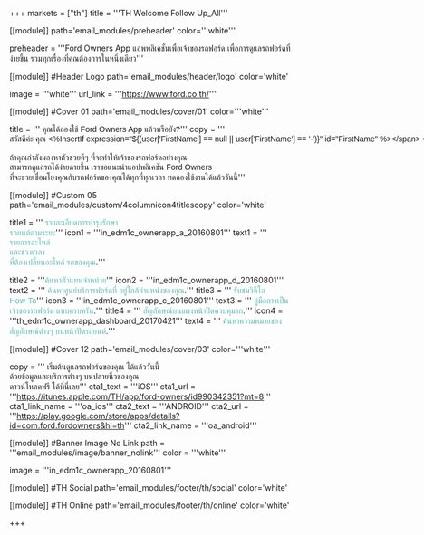 +++
markets = ["th"]
title = '''TH Welcome Follow Up_All'''

[[module]]
path='email_modules/preheader'
color='''white'''

preheader = '''Ford Owners App แอพพลิเคชั่นเพื่อเจ้าของรถฟอร์ด เพื่อการดูแลรถฟอร์ดที่ง่ายขึ้น รวมทุกเรื่องที่คุณต้องการในหนึ่งเดียว'''

[[module]] #Header Logo
path='email_modules/header/logo'
color='white'

  image = '''white'''
  url_link = '''https://www.ford.co.th/'''

[[module]] #Cover 01
path='email_modules/cover/01'
color='''white'''
 
 title = '''<span style="font-family:Tahoma, Verdana, Sans-serif">
 <span style=" white-space:nowrap;">คุณได้ลองใช้</span> 
 <span style=" white-space:nowrap;">Ford Owners App</span>
 <span style=" white-space:nowrap;">แล้วหรือยัง?</span></span>'''
  copy = '''<span style="font-family:Tahoma, Verdana, Sans-serif">
  <span style=" white-space:nowrap;">สวัสดีค่ะ คุณ <%InsertIf expression="${(user['FirstName'] == null || user['FirstName'] == '-')}" id="FirstName" %></span>
  <span style=" white-space:nowrap;">ท่านลูกค้าฟอร์ด<%/InsertIf%> <%InsertElse%> <%${user['FirstName']}%> <%/InsertElse%></span>
  <br /><br />
  <span style=" white-space:nowrap;">ถ้าคุณกำลังมองหาตัวช่วยดีๆ</span> 
  <span style=" white-space:nowrap;">ที่จะทำให้เจ้าของรถฟอร์ดอย่างคุณ</span><br />
  <span style=" white-space:nowrap;">สามารถดูแลรถได้ง่ายดายขึ้น </span>
  <span style=" white-space:nowrap;">เราขอแนะนำแอปพลิเคชัน Ford Owners</span><br />
  <span style=" white-space:nowrap;">ที่จะช่วยเชื่อมโยงคุณ</span>กับ<span style=" white-space:nowrap;">รถฟอร์ดของคุณได้ทุกที่ทุกเวลา</span>
  <span style=" white-space:nowrap;">ทดลองใช้งานได้แล้ววันนี้</span></span>'''
  
[[module]] #Custom 05
path='email_modules/custom/4columnicon4titlescopy'
color='white'

title1 = '''<span style="font-family:Tahoma, Verdana, Sans-serif"><a href="https://youtu.be/3r79gbfZdO8" name="Decoder_1" style="color:#5CB8B2; text-decoration:none;" >
รายละเอียดการ<span style=" white-space:nowrap;">บำรุงรักษา</span><br />
<span style=" white-space:nowrap;">รถยนต์ตามระยะ</span></a></span>'''
  icon1 = '''in_edm1c_ownerapp_a_20160801'''
  text1 = '''<span style="font-family:Tahoma, Verdana, Sans-serif"><a href="https://youtu.be/3r79gbfZdO8" name="Decoder_2" style="color:#5CB8B2; text-decoration:none;" >
 <span style=" white-space:nowrap;">รายการอะไหล่</span>
 <br>และ<span style=" white-space:nowrap;">ช่วงเวลา</span>
 <br>ที่<span style=" white-space:nowrap;">ต้องเปลี่ยนอะไหล่</span>
 <span style=" white-space:nowrap;">รถของคุณ</span></a>.</span>'''

  title2 = '''<span style="font-family:Tahoma, Verdana, Sans-serif"><a href="https://youtu.be/eudIAyg1xp0" name="rsa_1" style="color:#5CB8B2; text-decoration:none;" >ค้นหา<span style=" white-space:nowrap;">ตัวแทนจำหน่าย</span></a></span>'''
  icon2 = '''in_edm1c_ownerapp_d_20160801'''
  text2 = '''<span style="font-family:Tahoma, Verdana, Sans-serif"><a href="https://youtu.be/eudIAyg1xp0" name="rsa_2" style="color:#5CB8B2; text-decoration:none;" >
  <span style=" white-space:nowrap;">ค้นหาศูนย์บริการฟอร์ด</span>ที่
  <span style=" white-space:nowrap;">อยู่ใกล้ตำ</span>แหน่ง<span style=" white-space:nowrap;">ของคุณ</span></a>.</span>'''
  title3 = '''<span style="font-family:Tahoma, Verdana, Sans-serif"><a href="https://youtu.be/7FlXKGWiHYY" name="how-to_video_1" style="color:#5CB8B2; text-decoration:none;" >
  <span style=" white-space:nowrap;">รับชมวิดีโอ</span>
  <span style=" white-space:nowrap;">How-To</span></a></span>'''
  icon3 = '''in_edm1c_ownerapp_c_20160801'''
  text3 = '''<span style="font-family:Tahoma, Verdana, Sans-serif"><a href="https://youtu.be/7FlXKGWiHYY" name="how-to_video_2" style="color:#5CB8B2; text-decoration:none;" >
  คู่มือการเป็น<span style=" white-space:nowrap;">เจ้าของรถฟอร์ด</span> 
  <span style=" white-space:nowrap;">แบบครบครัน</span></a>.</span>'''
  title4 = '''<span style="font-family:Tahoma, Verdana, Sans-serif"><a href="https://youtu.be/kA0M4weGse0" name="dealer_locater_video_1" style="color:#5CB8B2; text-decoration:none;" >
  <span style=" white-space:nowrap;">สัญลักษณ์</span>บนแผง<span style=" white-space:nowrap;">หน้าปัด</span>ควบคุมรถ</a>.</span>'''
  icon4 = '''th_edm1c_ownerapp_dashboard_20170421'''
  text4 = '''<span style="font-family:Tahoma, Verdana, Sans-serif"><a href="https://youtu.be/kA0M4weGse0" name="dealer_locater_video_2" style="color:#5CB8B2; text-decoration:none;" >
  <span style=" white-space:nowrap;">ค้นหาความหมาย</span>ของ<br>
  <span style=" white-space:nowrap;">สัญลักษณ์ต่างๆ</span>
  <span style=" white-space:nowrap;">บนหน้าปัดรถยนต์</span></a>.</span>'''

[[module]] #Cover 12
path='email_modules/cover/03'
color='''white'''

copy = '''<span style="font-family:Tahoma, Verdana, Sans-serif">
เริ่มต้นดูแล<span style=" white-space:nowrap;">รถฟอร์ดของคุณ</span>
<span style=" white-space:nowrap;">ได้แล้ววันนี้</span><br />
<span style=" white-space:nowrap;">ด้วยข้อมูล</span>และ<span style=" white-space:nowrap;">บริการต่างๆ</span>
<span style=" white-space:nowrap;">บนปลายนิ้วของคุณ</span><br />
<span style=" white-space:nowrap;">ดาวน์โหลดฟรี</span>
<span style=" white-space:nowrap;">ได้ที่นี่เลย</span></span>'''
  cta1_text = '''iOS'''
  cta1_url = '''https://itunes.apple.com/TH/app/ford-owners/id990342351?mt=8'''
  cta1_link_name = '''oa_ios'''
  cta2_text = '''ANDROID'''
  cta2_url = '''https://play.google.com/store/apps/details?id=com.ford.fordowners&hl=th'''
  cta2_link_name = '''oa_android'''

[[module]] #Banner Image No Link
path = '''email_modules/image/banner_nolink'''
color = '''white'''
  
  image = '''in_edm1c_ownerapp_20160801'''

[[module]] #TH Social
path='email_modules/footer/th/social'
color='white'

[[module]] #TH Online
path='email_modules/footer/th/online'
color='white'

+++